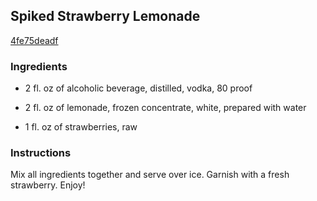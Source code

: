 ## Spiked Strawberry Lemonade

[4fe75deadf](http://www.food.com/recipe/spiked-strawberry-lemonade-100882)

### Ingredients

 - 2 fl. oz of alcoholic beverage, distilled, vodka, 80 proof

 - 2 fl. oz of lemonade, frozen concentrate, white, prepared with water

 - 1 fl. oz of strawberries, raw

### Instructions

Mix all ingredients together and serve over ice. Garnish with a fresh strawberry. Enjoy!